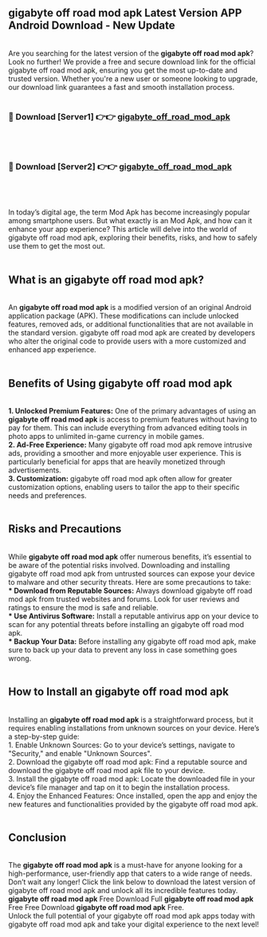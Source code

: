 ## gigabyte off road mod apk Latest Version APP Android Download - New Update
<br>
Are you searching for the latest version of the <strong>gigabyte off road mod apk</strong>? Look no further! We provide a free and secure download link for the official gigabyte off road mod apk, ensuring you get the most up-to-date and trusted version. Whether you're a new user or someone looking to upgrade, our download link guarantees a fast and smooth installation process.
<br>
<br>
<h3>🔴 Download [Server1] 👉👉 <a href="https://modyolo.store/gigabyte+off+road+mod+apk">gigabyte_off_road_mod_apk</a></h3><br>
<br>
<h3>🔴 Download [Server2] 👉👉 <a href="https://modyolo.store/gigabyte+off+road+mod+apk">gigabyte_off_road_mod_apk</a></h3><br>
<br>
<br>
In today’s digital age, the term Mod Apk has become increasingly popular among smartphone users. But what exactly is an Mod Apk, and how can it enhance your app experience? This article will delve into the world of gigabyte off road mod apk, exploring their benefits, risks, and how to safely use them to get the most out.
<br>
<br>
<h2>What is an gigabyte off road mod apk?</h2>
<br>
An <strong>gigabyte off road mod apk</strong> is a modified version of an original Android application package (APK). These modifications can include unlocked features, removed ads, or additional functionalities that are not available in the standard version. gigabyte off road mod apk are created by developers who alter the original code to provide users with a more customized and enhanced app experience.
<br>
<br>
<h2>Benefits of Using gigabyte off road mod apk</h2>
<br>
<strong> 1. Unlocked Premium Features:</strong> One of the primary advantages of using an <strong>gigabyte off road mod apk</strong> is access to premium features without having to pay for them. This can include everything from advanced editing tools in photo apps to unlimited in-game currency in mobile games.
<br>
<strong> 2. Ad-Free Experience:</strong> Many gigabyte off road mod apk remove intrusive ads, providing a smoother and more enjoyable user experience. This is particularly beneficial for apps that are heavily monetized through advertisements.
<br>
<strong> 3. Customization:</strong> gigabyte off road mod apk often allow for greater customization options, enabling users to tailor the app to their specific needs and preferences.
<br>
<br>
<h2>Risks and Precautions</h2>
<br>
While <strong>gigabyte off road mod apk</strong> offer numerous benefits, it’s essential to be aware of the potential risks involved. Downloading and installing gigabyte off road mod apk from untrusted sources can expose your device to malware and other security threats. Here are some precautions to take:
<br>
<strong> * Download from Reputable Sources:</strong> Always download gigabyte off road mod apk from trusted websites and forums. Look for user reviews and ratings to ensure the mod is safe and reliable.
<br>
<strong> * Use Antivirus Software:</strong> Install a reputable antivirus app on your device to scan for any potential threats before installing an gigabyte off road mod apk.
<br>
<strong> * Backup Your Data:</strong> Before installing any gigabyte off road mod apk, make sure to back up your data to prevent any loss in case something goes wrong.
<br>
<br>
<h2>How to Install an gigabyte off road mod apk</h2>
<br>
Installing an <strong>gigabyte off road mod apk</strong> is a straightforward process, but it requires enabling installations from unknown sources on your device. Here’s a step-by-step guide:
<br>
 1. Enable Unknown Sources: Go to your device’s settings, navigate to "Security," and enable "Unknown Sources".
<br>
 2. Download the gigabyte off road mod apk: Find a reputable source and download the gigabyte off road mod apk file to your device.
<br>
 3. Install the gigabyte off road mod apk: Locate the downloaded file in your device’s file manager and tap on it to begin the installation process.
<br>
 4. Enjoy the Enhanced Features: Once installed, open the app and enjoy the new features and functionalities provided by the gigabyte off road mod apk.
<br>
<br>
<h2><strong>Conclusion</strong></h2>
<br>
The <strong>gigabyte off road mod apk</strong> is a must-have for anyone looking for a high-performance, user-friendly app that caters to a wide range of needs. Don’t wait any longer! Click the link below to download the latest version of gigabyte off road mod apk and unlock all its incredible features today.
<br>
<strong>gigabyte off road mod apk</strong> Free Download Full <strong>gigabyte off road mod apk</strong> Free Free Download <strong>gigabyte off road mod apk</strong> Free.
<br>
Unlock the full potential of your gigabyte off road mod apk apps today with gigabyte off road mod apk and take your digital experience to the next level!